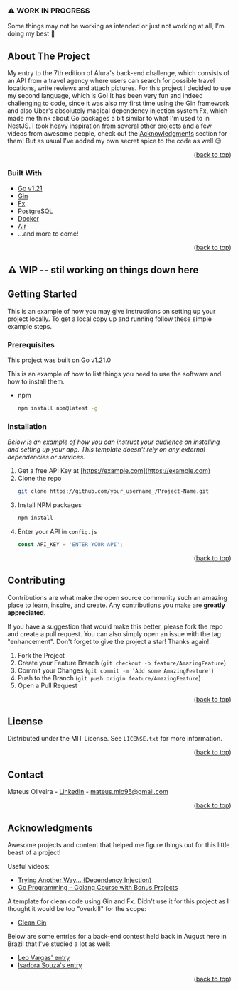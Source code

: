 <div id="top"></div>
<!--
*** Thanks for checking out the Best-README-Template. If you have a suggestion
*** that would make this better, please fork the repo and create a pull request
*** or simply open an issue with the tag "enhancement".
*** Don't forget to give the project a star!
*** Thanks again! Now go create something AMAZING! :D
-->


### ⚠️ WORK IN PROGRESS
Some things may not be working as intended or just not working at all, I'm doing my best 🥲

<!-- ABOUT THE PROJECT -->
## About The Project

My entry to the 7th edition of Alura's back-end challenge, which consists of an API from a travel agency where users can search for possible travel locations, write reviews and attach pictures. For this project I decided to use my second language, which is Go! It has been very fun and indeed challenging to code, since it was also my first time using the Gin framework and also Uber's absolutely magical dependency injection system Fx, which made me think about Go packages a bit similar to what I'm used to in NestJS. I took heavy inspiration from several other projects and a few videos from awesome people, check out the <a href="#acknowledgments">Acknowledgments</a> section for them! But as usual I've added my own secret spice to the code as well 😉


<p align="right">(<a href="#top">back to top</a>)</p>

### Built With

* [Go v1.21](https://go.dev/)
* [Gin](https://gin-gonic.com/)
* [Fx](https://uber-go.github.io/fx/)
* [PostgreSQL](https://www.postgresql.org/)
* [Docker](https://www.docker.com/)
* [Air](https://github.com/cosmtrek/air)
* ...and more to come!

<p align="right">(<a href="#top">back to top</a>)</p>


## ⚠️ WIP -- stil working on things down here

<!-- GETTING STARTED -->
## Getting Started

This is an example of how you may give instructions on setting up your project locally.
To get a local copy up and running follow these simple example steps.

### Prerequisites

This project was built on Go v1.21.0

This is an example of how to list things you need to use the software and how to install them.
* npm
  ```sh
  npm install npm@latest -g
  ```

### Installation

_Below is an example of how you can instruct your audience on installing and setting up your app. This template doesn't rely on any external dependencies or services._

1. Get a free API Key at [https://example.com](https://example.com)
2. Clone the repo
   ```sh
   git clone https://github.com/your_username_/Project-Name.git
   ```
3. Install NPM packages
   ```sh
   npm install
   ```
4. Enter your API in `config.js`
   ```js
   const API_KEY = 'ENTER YOUR API';
   ```

<p align="right">(<a href="#top">back to top</a>)</p>


<!-- CONTRIBUTING -->
## Contributing

Contributions are what make the open source community such an amazing place to learn, inspire, and create. Any contributions you make are **greatly appreciated**.

If you have a suggestion that would make this better, please fork the repo and create a pull request. You can also simply open an issue with the tag "enhancement".
Don't forget to give the project a star! Thanks again!

1. Fork the Project
2. Create your Feature Branch (`git checkout -b feature/AmazingFeature`)
3. Commit your Changes (`git commit -m 'Add some AmazingFeature'`)
4. Push to the Branch (`git push origin feature/AmazingFeature`)
5. Open a Pull Request

<p align="right">(<a href="#top">back to top</a>)</p>



<!-- LICENSE -->
## License

Distributed under the MIT License. See `LICENSE.txt` for more information.

<p align="right">(<a href="#top">back to top</a>)</p>



<!-- CONTACT -->
## Contact

Mateus Oliveira - [LinkedIn](https://www.linkedin.com/in/mateusmlo/) - mateus.mlo95@gmail.com

<p align="right">(<a href="#top">back to top</a>)</p>



<!-- ACKNOWLEDGMENTS -->
## Acknowledgments
Awesome projects and content that helped me figure things out for this little beast of a project!

Useful videos:
* [Trying Another Way... (Dependency Injection)](https://www.youtube.com/watch?v=8Oosc55SKrM&t=508s)
* [Go Programming – Golang Course with Bonus Projects](https://www.youtube.com/watch?v=un6ZyFkqFKo&t=10204s)


A template for clean code using Gin and Fx. Didn't use it for this project as I thought it would be too "overkill" for the scope:
* [Clean Gin](https://github.com/dipeshdulal/clean-gin)


Below are some entries for a back-end contest held back in August here in Brazil that I've studied a lot as well:
* [Leo Vargas' entry](https://github.com/leorcvargas/rinha-go)
* [Isadora Souza's entry](https://github.com/isadoramsouza/rinha-de-backend-go/tree/main)

<p align="right">(<a href="#top">back to top</a>)</p>
